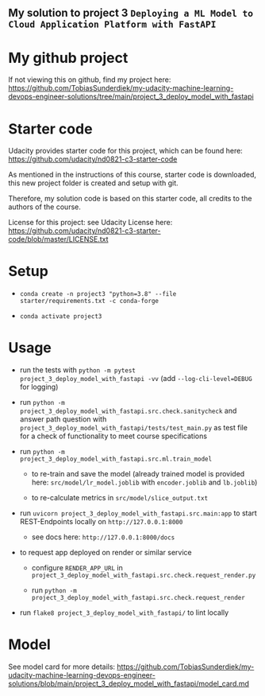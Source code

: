 ## My solution to project 3 `Deploying a ML Model to Cloud Application Platform with FastAPI`

# My github project

If not viewing this on github, find my project here: https://github.com/TobiasSunderdiek/my-udacity-machine-learning-devops-engineer-solutions/tree/main/project_3_deploy_model_with_fastapi

# Starter code

Udacity provides starter code for this project, which can be found here: https://github.com/udacity/nd0821-c3-starter-code

As mentioned in the instructions of this course, starter code is downloaded, this new project folder is created and setup with git.

Therefore, my solution code is based on this starter code, all credits to the authors of the course.

License for this project: see Udacity License here: https://github.com/udacity/nd0821-c3-starter-code/blob/master/LICENSE.txt

# Setup

- `conda create -n project3 "python=3.8" --file starter/requirements.txt -c conda-forge`

- `conda activate project3`

# Usage

- run the tests with `python -m pytest project_3_deploy_model_with_fastapi -vv` (add `--log-cli-level=DEBUG` for logging)

- run `python -m project_3_deploy_model_with_fastapi.src.check.sanitycheck` and answer path question with `project_3_deploy_model_with_fastapi/tests/test_main.py` as test file for a check of functionality to meet course specifications

- run `python -m project_3_deploy_model_with_fastapi.src.ml.train_model`

  - to re-train and save the model (already trained model is provided here: `src/model/lr_model.joblib` with `encoder.joblib` and `lb.joblib`)

  - to re-calculate metrics in `src/model/slice_output.txt`

- run `uvicorn project_3_deploy_model_with_fastapi.src.main:app` to start REST-Endpoints locally on `http://127.0.0.1:8000`

  - see docs here: `http://127.0.0.1:8000/docs`

- to request app deployed on render or similar service

  - configure `RENDER_APP_URL` in `project_3_deploy_model_with_fastapi.src.check.request_render.py`

  - run `python -m project_3_deploy_model_with_fastapi.src.check.request_render`

- run `flake8 project_3_deploy_model_with_fastapi/` to lint locally

# Model

See model card for more details: https://github.com/TobiasSunderdiek/my-udacity-machine-learning-devops-engineer-solutions/blob/main/project_3_deploy_model_with_fastapi/model_card.md